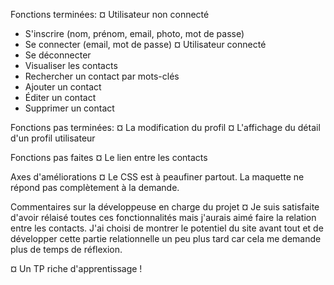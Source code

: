 Fonctions terminées:
¤ Utilisateur non connecté
- S'inscrire (nom, prénom, email, photo, mot de passe)
- Se connecter (email, mot de passe)
¤ Utilisateur connecté
- Se déconnecter
- Visualiser les contacts
- Rechercher un contact par mots-clés
- Ajouter un contact
- Éditer un contact
- Supprimer un contact

Fonctions pas terminées:
¤ La modification du profil
¤ L'affichage du détail d'un profil utilisateur

Fonctions pas faites
¤ Le lien entre les contacts

Axes d'améliorations
¤ Le CSS est à peaufiner partout. La maquette ne répond pas complètement à la demande.

Commentaires sur la développeuse en charge du projet
¤ Je suis satisfaite d'avoir rélaisé toutes ces fonctionnalités mais j'aurais aimé faire la relation entre les contacts. J'ai choisi de montrer le potentiel du site avant tout et de développer cette partie relationnelle un peu plus tard car cela me demande plus de temps de réflexion.

¤ Un TP riche d'apprentissage !
